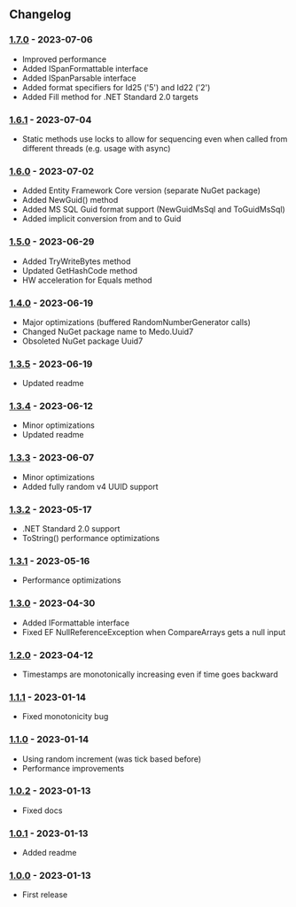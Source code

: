 ## Changelog

### [1.7.0] - 2023-07-06

- Improved performance
- Added ISpanFormattable interface
- Added ISpanParsable interface
- Added format specifiers for Id25 ('5') and Id22 ('2')
- Added Fill method for .NET Standard 2.0 targets


### [1.6.1] - 2023-07-04

- Static methods use locks to allow for sequencing even when called from
  different threads (e.g. usage with async)


### [1.6.0] - 2023-07-02

- Added Entity Framework Core version (separate NuGet package)
- Added NewGuid() method
- Added MS SQL Guid format support (NewGuidMsSql and ToGuidMsSql)
- Added implicit conversion from and to Guid


### [1.5.0] - 2023-06-29

- Added TryWriteBytes method
- Updated GetHashCode method
- HW acceleration for Equals method


### [1.4.0] - 2023-06-19

- Major optimizations (buffered RandomNumberGenerator calls)
- Changed NuGet package name to Medo.Uuid7
- Obsoleted NuGet package Uuid7


### [1.3.5] - 2023-06-19

- Updated readme


### [1.3.4] - 2023-06-12

- Minor optimizations
- Updated readme


### [1.3.3] - 2023-06-07

- Minor optimizations
- Added fully random v4 UUID support


### [1.3.2] - 2023-05-17

- .NET Standard 2.0 support
- ToString() performance optimizations


### [1.3.1] - 2023-05-16

- Performance optimizations


### [1.3.0] - 2023-04-30

- Added IFormattable interface
- Fixed EF NullReferenceException when CompareArrays gets a null input


### [1.2.0] - 2023-04-12

- Timestamps are monotonically increasing even if time goes backward


### [1.1.1] - 2023-01-14

- Fixed monotonicity bug


### [1.1.0] - 2023-01-14

- Using random increment (was tick based before)
- Performance improvements


### [1.0.2] - 2023-01-13

- Fixed docs


### [1.0.1] - 2023-01-13

- Added readme


### [1.0.0] - 2023-01-13

- First release



[unreleased]: https://github.com/medo64/Medo.uuid7
[1.7.0]: https://www.nuget.org/packages/Medo.Uuid7/1.7.0
[1.6.1]: https://www.nuget.org/packages/Medo.Uuid7/1.6.1
[1.6.0]: https://www.nuget.org/packages/Medo.Uuid7/1.6.0
[1.5.0]: https://www.nuget.org/packages/Medo.Uuid7/1.5.0
[1.4.0]: https://www.nuget.org/packages/Medo.Uuid7/1.4.0
[1.3.5]: https://www.nuget.org/packages/Uuid7/1.3.5
[1.3.4]: https://www.nuget.org/packages/Uuid7/1.3.4
[1.3.3]: https://www.nuget.org/packages/Uuid7/1.3.3
[1.3.2]: https://www.nuget.org/packages/Uuid7/1.3.2
[1.3.1]: https://www.nuget.org/packages/Uuid7/1.3.1
[1.3.0]: https://www.nuget.org/packages/Uuid7/1.3.0
[1.2.0]: https://www.nuget.org/packages/Uuid7/1.2.0
[1.1.1]: https://www.nuget.org/packages/Uuid7/1.1.1
[1.1.0]: https://www.nuget.org/packages/Uuid7/1.1.0
[1.0.2]: https://www.nuget.org/packages/Uuid7/1.0.2
[1.0.1]: https://www.nuget.org/packages/Uuid7/1.0.1
[1.0.0]: https://www.nuget.org/packages/Uuid7/1.0.0
